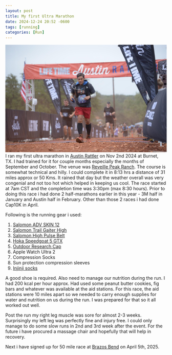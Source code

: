 ```yaml
---
layout: post
title: My first Ultra Marathon
date: 2024-12-24 20:52 -0600
tags: [running]
categories: [Run]
---
```

![first_ultra_50k](/assets/images/first_ultra_50k.jpg)
I ran my first ultra marathon in [Austin Rattler](https://www.austinrattler.com/run/) on Nov 2nd 2024 at Burnet, TX. I had trained for it for couple months especially the months of September and October. The venue was [Reveille Peak Ranch](https://www.rprtexas.com/). The course is somewhat technical and hilly. I could complete it in 8:13 hrs a distance of 31 miles approx or 50 Kms. It rained that day but the weather overall was very congenial and not too hot which helped in keeping us cool. The race started at 7am CST and the completion time was 3:30pm (max 8:30 hours). Prior to doing this race i had done 2 half-marathons earlier in this year - 3M half in January and Austin half in February. Other than those 2 races i had done Cap10K in April. 

Following is the running gear i used:
1. [Salomon ADV SKIN 12](https://www.salomon.com/en-us/shop/product/adv-skin-12-lc11657.html)
2. [Salomon Trail Gaiter High](https://www.salomon.com/en-us/shop/product/trail-gaiters-high.html)
3. [Salomon High Pulse Belt](https://www.salomon.com/en-us/shop/product/high-pulse-lc12900.html)
4. [Hoka Speedgoat 5 GTX](https://www.hoka.com/en/us/sale/speedgoat-5-gtx/1127912.html)
5. [Outdoor Research Cap](https://www.amazon.com/Outdoor-Research-Sun-Runner-White/dp/B0BRKN8BKF)
6. Apple Watch Ultra 2
7. Compression Socks
8. Sun protection compression sleeves
9. [Injinji socks](https://a.co/d/0143sa1)

A good shoe is required. Also need to manage our nutrition during the run. I had 200 kcal per hour approx. Had used some peanut butter cookies, fig bars and whatever was available at the aid stations. 
For this race, the aid stations were 10 miles apart so we needed to carry enough supplies for water and nutrition on us during the run. I was prepared for that so it all worked out well. 

Post the run my right leg muscle was sore for almost 2-3 weeks. Surprisingly my left leg was perfectly fine and injury free. I could only manage to do some slow runs in 2nd and 3rd week after the event. For the future i have procured a massage chair and hopefully that will help in recovery.

Next i have signed up for 50 mile race at [Brazos Bend](https://www.trailracingovertexas.com/brazos-50) on April 5th, 2025.
